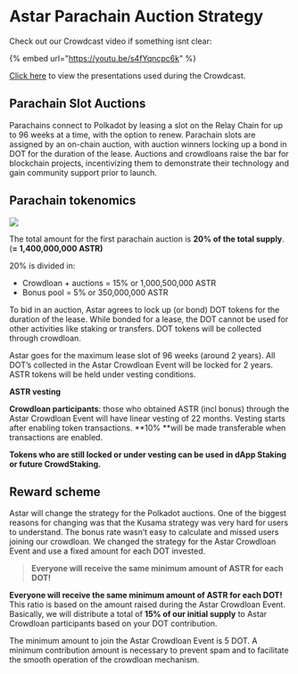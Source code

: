 # Astar Parachain Auction Strategy

Check out our Crowdcast video if something isnt clear:

{% embed url="https://youtu.be/s4fYqncpc6k" %}

[Click here](https://docs.google.com/presentation/d/1uUCqph9M7x7MziznnTkKtqSK1bqItyFpSv0I0w-ab2A/edit#slide=id.gba2d065463\_0\_0) to view the presentations used during the Crowdcast.

## Parachain Slot Auctions <a href="3d0d" id="3d0d"></a>

Parachains connect to Polkadot by leasing a slot on the Relay Chain for up to 96 weeks at a time, with the option to renew. Parachain slots are assigned by an on-chain auction, with auction winners locking up a bond in DOT for the duration of the lease. Auctions and crowdloans raise the bar for blockchain projects, incentivizing them to demonstrate their technology and gain community support prior to launch.

## Parachain tokenomics <a href="174a" id="174a"></a>

![](https://miro.medium.com/max/600/0\*YIyf1ueUyb5ybA8U.gif)

The total amount for the first parachain auction is **20% of the total supply**. (**= 1,400,000,000 ASTR)**

20% is divided in:

* Crowdloan + auctions = 15% or 1,000,500,000 ASTR
* Bonus pool = 5% or 350,000,000 ASTR

To bid in an auction, Astar agrees to lock up (or bond) DOT tokens for the duration of the lease. While bonded for a lease, the DOT cannot be used for other activities like staking or transfers. DOT tokens will be collected through crowdloan.

Astar goes for the maximum lease slot of 96 weeks (around 2 years). All DOT’s collected in the Astar Crowdloan Event will be locked for 2 years. ASTR tokens will be held under vesting conditions.

**ASTR vesting**

**Crowdloan participants**: those who obtained ASTR (incl bonus) through the Astar Crowdloan Event will have linear vesting of 22 months. Vesting starts after enabling token transactions. **10% **will be made transferable when transactions are enabled.

**Tokens who are still locked or under vesting can be used in dApp Staking or future CrowdStaking.**

## Reward scheme <a href="e64e" id="e64e"></a>

Astar will change the strategy for the Polkadot auctions. One of the biggest reasons for changing was that the Kusama strategy was very hard for users to understand. The bonus rate wasn’t easy to calculate and missed users joining our crowdloan. We changed the strategy for the Astar Crowdloan Event and use a fixed amount for each DOT invested.

> **Everyone will receive the same minimum amount of ASTR for each DOT!**

**Everyone will receive the same minimum amount of ASTR for each DOT!** This ratio is based on the amount raised during the Astar Crowdloan Event. Basically, we will distribute a total of **15% of our initial supply** to Astar Crowdloan participants based on your DOT contribution.

The minimum amount to join the Astar Crowdloan Event is 5 DOT. A minimum contribution amount is necessary to prevent spam and to facilitate the smooth operation of the crowdloan mechanism.
